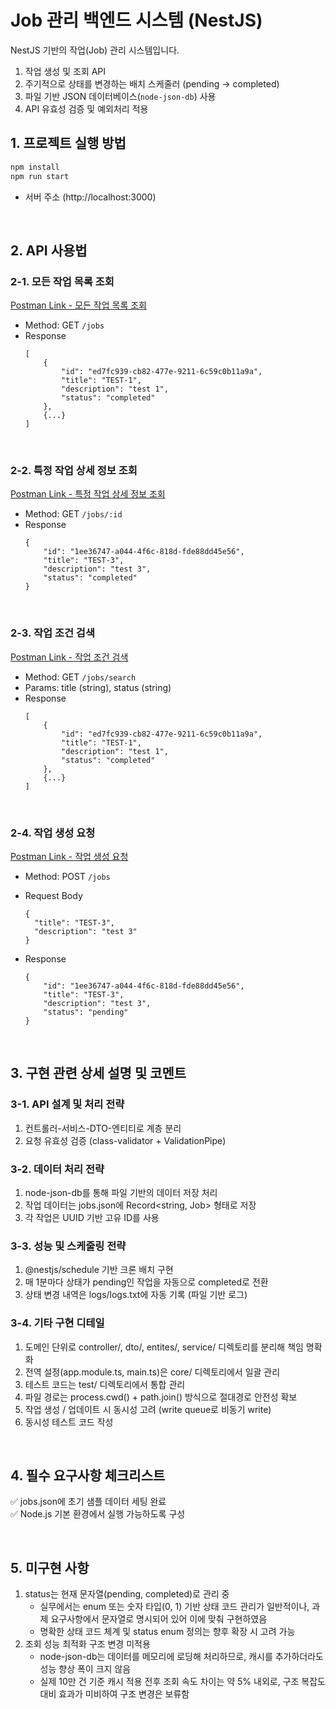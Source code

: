 # Job 관리 백엔드 시스템 (NestJS)

NestJS 기반의 작업(Job) 관리 시스템입니다. <br>

1. 작업 생성 및 조회 API
2. 주기적으로 상태를 변경하는 배치 스케줄러 (pending -> completed)
3. 파일 기반 JSON 데이터베이스(`node-json-db`) 사용
4. API 유효성 검증 및 예외처리 적용

## 1. 프로젝트 실행 방법
```bash
npm install
npm run start
```
- 서버 주소 (http://localhost:3000)

<br>

## 2. API 사용법
### 2-1. 모든 작업 목록 조회
[Postman Link - 모든 작업 목록 조회](https://www.postman.com/maintenance-saganist-54947573/us-subject/request/74ipvdd/?tab=overview)

- Method: GET `/jobs`
- Response
    ```
    [
        {
            "id": "ed7fc939-cb82-477e-9211-6c59c0b11a9a",
            "title": "TEST-1",
            "description": "test 1",
            "status": "completed"
        },
        {...}
    ]
    ```

<br>

### 2-2. 특정 작업 상세 정보 조회
[Postman Link - 특정 작업 상세 정보 조회](https://www.postman.com/maintenance-saganist-54947573/us-subject/request/fnb108u/?tab=overview)

- Method: GET `/jobs/:id`
- Response
    ```
    {
        "id": "1ee36747-a044-4f6c-818d-fde88dd45e56",
        "title": "TEST-3",
        "description": "test 3",
        "status": "completed"
    }
    ```

<br>

### 2-3. 작업 조건 검색
[Postman Link - 작업 조건 검색](https://www.postman.com/maintenance-saganist-54947573/us-subject/request/eciw3ak/)

- Method: GET `/jobs/search`
- Params: title (string), status (string)
- Response
    ```
    [
        {
            "id": "ed7fc939-cb82-477e-9211-6c59c0b11a9a",
            "title": "TEST-1",
            "description": "test 1",
            "status": "completed"
        },
        {...}
    ]
    ```

<br>

### 2-4. 작업 생성 요청
[Postman Link - 작업 생성 요청](https://www.postman.com/maintenance-saganist-54947573/us-subject/request/83v27y3/)
- Method: POST `/jobs`

- Request Body
    ```
    {
      "title": "TEST-3",
      "description": "test 3"
    }
    ```
- Response
    ```
    {
        "id": "1ee36747-a044-4f6c-818d-fde88dd45e56",
        "title": "TEST-3",
        "description": "test 3",
        "status": "pending"
    }
    ```

<br>

## 3. 구현 관련 상세 설명 및 코멘트
### 3-1. API 설계 및 처리 전략
1. 컨트롤러-서비스-DTO-엔티티로 계층 분리
2. 요청 유효성 검증 (class-validator + ValidationPipe)

### 3-2. 데이터 처리 전략
1. node-json-db를 통해 파일 기반의 데이터 저장 처리
2. 작업 데이터는 jobs.json에 Record<string, Job> 형태로 저장
3. 각 작업은 UUID 기반 고유 ID를 사용

### 3-3. 성능 및 스케줄링 전략
1. @nestjs/schedule 기반 크론 배치 구현
2. 매 1분마다 상태가 pending인 작업을 자동으로 completed로 전환
3. 상태 변경 내역은 logs/logs.txt에 자동 기록 (파일 기반 로그)

### 3-4. 기타 구현 디테일
1. 도메인 단위로 controller/, dto/, entites/, service/ 디렉토리를 분리해 책임 명확화
2. 전역 설정(app.module.ts, main.ts)은 core/ 디렉토리에서 일괄 관리
3. 테스트 코드는 test/ 디렉토리에서 통합 관리
4. 파일 경로는 process.cwd() + path.join() 방식으로 절대경로 안전성 확보
5. 작업 생성 / 업데이트 시 동시성 고려 (write queue로 비동기 write)
6. 동시성 테스트 코드 작성

<br>

## 4. 필수 요구사항 체크리스트
✅ jobs.json에 초기 샘플 데이터 세팅 완료</br>
✅ Node.js 기본 환경에서 실행 가능하도록 구성

<br>

## 5. 미구현 사항
1. status는 현재 문자열(pending, completed)로 관리 중 <br>
   - 실무에서는 enum 또는 숫자 타입(0, 1) 기반 상태 코드 관리가 일반적이나,
     과제 요구사항에서 문자열로 명시되어 있어 이에 맞춰 구현하였음
   - 명확한 상태 코드 체계 및 status enum 정의는 향후 확장 시 고려 가능
2. 조회 성능 최적화 구조 변경 미적용
   - node-json-db는 데이터를 메모리에 로딩해 처리하므로, 캐시를 추가하더라도 성능 향상 폭이 크지 않음
   - 실제 10만 건 기준 캐시 적용 전후 조회 속도 차이는 약 5% 내외로, 구조 복잡도 대비 효과가 미비하여 구조 변경은 보류함